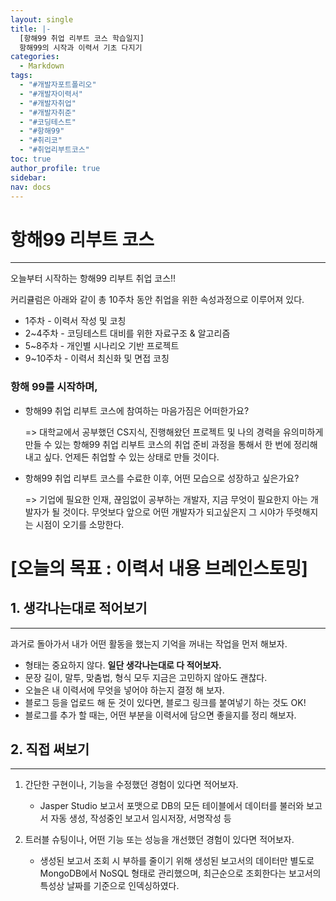 ```yaml
---
layout: single
title: |-
  [항해99 취업 리부트 코스 학습일지]
  항해99의 시작과 이력서 기초 다지기
categories:
  - Markdown
tags:
  - "#개발자포트폴리오"
  - "#개발자이력서"
  - "#개발자취업"
  - "#개발자취준"
  - "#코딩테스트"
  - "#항해99"
  - "#취리코"
  - "#취업리부트코스"
toc: true
author_profile: true
sidebar: 
nav: docs
---
```

# 항해99 리부트 코스
---

오늘부터 시작하는 항해99 리부트 취업 코스!!

커리큘럼은 아래와 같이 총 10주차 동안 취업을 위한 속성과정으로 이루어져 있다.

- 1주차 - 이력서 작성 및 코칭
- 2~4주차 - 코딩테스트 대비를 위한 자료구조 & 알고리즘
- 5~8주차 - 개인별 시나리오 기반 프로젝트
- 9~10주차 - 이력서 최신화 및 면접 코칭



### 항해 99를 시작하며, 

- 항해99 취업 리부트 코스에 참여하는 마음가짐은 어떠한가요?
	
	=> 대학교에서 공부했던 CS지식, 진행해왔던 프로젝트 및 나의 경력을 유의미하게 만들 수 있는 항해99 취업 리부트 코스의  취업 준비 과정을 통해서 한 번에 정리해내고 싶다.
	언제든 취업할 수 있는 상태로 만들 것이다.

- 항해99 취업 리부트 코스를 수료한 이후, 어떤 모습으로 성장하고 싶은가요?

	=> 기업에 필요한 인재, 끊임없이 공부하는 개발자, 지금 무엇이 필요한지 아는 개발자가 될 것이다. 무엇보다 앞으로 어떤 개발자가 되고싶은지 그 시야가 뚜렷해지는 시점이 오기를 소망한다.



# [오늘의 목표 : 이력서 내용 브레인스토밍]

## 1. 생각나는대로 적어보기
---

과거로 돌아가서 내가 어떤 활동을 했는지 기억을 꺼내는 작업을 먼저 해보자.

- 형태는 중요하지 않다. **일단 생각나는대로 다 적어보자.**
- 문장 길이, 말투, 맞춤법, 형식 모두 지금은 고민하지 않아도 괜찮다.
- 오늘은 내 이력서에 무엇을 넣어야 하는지 결정 해 보자.
- 블로그 등을 업로드 해 둔 것이 있다면, 블로그 링크를 붙여넣기 하는 것도 OK!
- 블로그를 추가 할 때는, 어떤 부분을 이력서에 담으면 좋을지를 정리 해보자.



## 2. 직접 써보기
---

1. 간단한 구현이나, 기능을 수정했던 경험이 있다면 적어보자.
	
	- Jasper Studio 보고서 포맷으로 DB의 모든 테이블에서 데이터를 불러와 보고서 자동 생성, 작성중인 보고서 임시저장, 서명작성 등

3. 트러블 슈팅이나, 어떤 기능 또는 성능을 개선했던 경험이 있다면 적어보자.
	
	- 생성된 보고서 조회 시 부하를 줄이기 위해 생성된 보고서의 데이터만 별도로 MongoDB에서 NoSQL 형태로 관리했으며, 최근순으로 조회한다는 보고서의 특성상 날짜를 기준으로 인덱싱하였다.